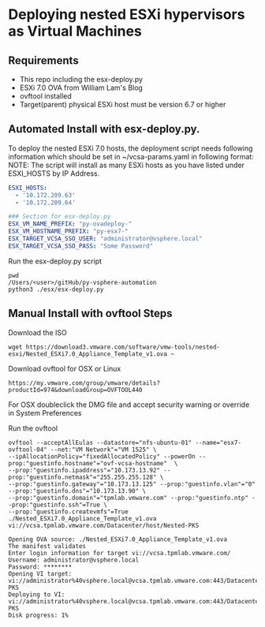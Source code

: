 # Deploying nested ESXi hypervisors as Virtual Machines


## Requirements

- This repo including the esx-deploy.py
- ESXi 7.0 OVA from William Lam's Blog
- ovftool installed
- Target(parent) physical ESXi host must be version 6.7 or higher

## Automated Install with esx-deploy.py.
To deploy the nested ESXi 7.0 hosts, the deployment script needs following information which should be set in ~/vcsa-params.yaml in following format: NOTE: The script will install as many ESXi hosts as you have listed under ESXI_HOSTS by IP Address.

``` yaml
ESXI_HOSTS:
  - '10.172.209.63'
  - '10.172.209.64'

### Section for esx-deploy.py
ESX_VM_NAME_PREFIX: "py-ovadeploy-"
ESX_VM_HOSTNAME_PREFIX: "py-esx7-"
ESX_TARGET_VCSA_SSO_USER: "administrator@vsphere.local"
ESX_TARGET_VCSA_SSO_PASS: "Some Password"
```

Run the esx-deploy.py script
```shell
pwd
/Users/<user>/gitHub/py-vsphere-automation
python3 ./esx/esx-deploy.py
```


## Manual Install with ovftool Steps

Download the ISO
```shell
wget https://download3.vmware.com/software/vmw-tools/nested-esxi/Nested_ESXi7.0_Appliance_Template_v1.ova ~
```
Download ovftool for OSX or Linux
```shell
https://my.vmware.com/group/vmware/details?productId=974&downloadGroup=OVFTOOL440
```
For OSX doubleclick the DMG file and accept security warning or override in System Preferences

Run the ovftool 
```shell
ovftool --acceptAllEulas --datastore="nfs-ubuntu-01" --name="esx7-ovftool-04" --net:"VM Network"="VM 1525" \
--ipAllocationPolicy="fixedAllocatedPolicy" --powerOn --prop:"guestinfo.hostname"="ovf-vcsa-hostname"  \
--prop:"guestinfo.ipaddress"="10.173.13.92" --prop:"guestinfo.netmask"="255.255.255.128" \
--prop:"guestinfo.gateway"="10.173.13.125" --prop:"guestinfo.vlan"="0" --prop:"guestinfo.dns"="10.173.13.90" \
--prop:"guestinfo.domain"="tpmlab.vmware.com" --prop:"guestinfo.ntp" --prop:"guestinfo.ssh"=True \
--prop:"guestinfo.createvmfs"=True ./Nested_ESXi7.0_Appliance_Template_v1.ova vi://vcsa.tpmlab.vmware.com/Datacenter/host/Nested-PKS

Opening OVA source: ./Nested_ESXi7.0_Appliance_Template_v1.ova
The manifest validates
Enter login information for target vi://vcsa.tpmlab.vmware.com/
Username: administrator@vsphere.local
Password: ********
Opening VI target: vi://administrator%40vsphere.local@vcsa.tpmlab.vmware.com:443/Datacenter/host/Nested-PKS
Deploying to VI: vi://administrator%40vsphere.local@vcsa.tpmlab.vmware.com:443/Datacenter/host/Nested-PKS
Disk progress: 1%
```

